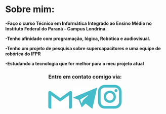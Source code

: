 
<head>
    <strong><h1>Sobre mim:</h2></strong>
    <link rel="stylesheet" href="./Main.css">
</head>
<body>
    <div id="container1">
        <strong><p>     -Faço o curso Técnico em Informática Integrado ao Ensino Médio no Instituto Federal do Paraná - Campus Londrina.</p></strong>
        <strong><p>     -Tenho afinidade com programação, lógica, Robótica e audiovisual.</p></strong>
        <strong><p>     -Tenho um projeto de pesquisa sobre supercapacitores e uma equipe de robórica do IFPR</p></strong>
        <strong><p>     -Estudando a tecnologia que for melhor para o meu projeto atual</p></strong>
    </div>
    <div id="conteiner2" align="center">
        <h3>Entre em contato comigo via:</h3> 
        <a href = "mailto:gipereirasella@gmail.com">
        <img src="./Imagens/Logo-gmail.svg" width="75"></a>
        <a href = "https://t.me/GiovaniSella">
        <img src="./Imagens/Logo-telegram.svg" width="75"></a>
        <a href = "https://www.instagram.com/gipereirasella/">
        <img src="./Imagens/Logo-instagram.svg"width="75"></a>
    </div>
</body>

<!--
### Sobre mim 
* Estudo no Instituto Federal do Paraná - Campus Londrina. Faço o curso Técnico em Informática Integrado ao Ensino Médio
* Tenho afinidade com programação, lógica, Robótica e audiovisual. Tenho um projeto de pesquisa sobre supercapacitores e uma equipe de robórica também pelo IFPR
* Estudando a tecnologia que for melhor para o meu projeto atual kk 
<h3 <p align="center">Entre em contato comigo via:</p> 
<p align="center"> 
<a href = "mailto:gipereirasella@gmail.com"><img src="Imagens/gmailCiano.svg" width="50"></a>
<a href = "https://t.me/GiovaniSella"><img src="Imagens/telegramCiano.svg" width="50"></a>
**GiovaniSella/GiovaniSella** is a ✨ _special_ ✨ repository because its `README.md` (this file) appears on your GitHub profile.
Here are some ideas to get you started:
- 🔭 I’m currently working on ...
- 🌱 I’m currently learning ...
- 👯 I’m looking to collaborate on ...
- 🤔 I’m looking for help with ...
- 💬 Ask me about ...
- 📫 How to reach me: ...
- 😄 Pronouns: ...
- ⚡ Fun fact: ...
-->
